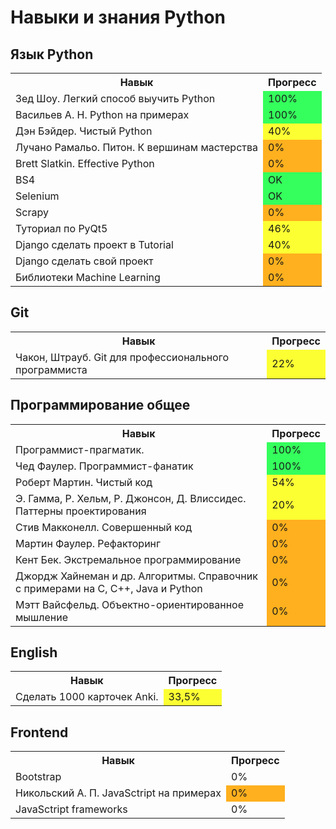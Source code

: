 Навыки и знания Python
======================

Язык Python
----------------------
<table>
  <th>Навык</th>
  <th>Прогресс</th>
  <tr>
    <td>Зед Шоу. Легкий способ выучить Python</td>
    <td bgcolor="#34ff5c">100%</td>
  </tr>
  <tr>
    <td>Васильев А. Н. Python на примерах</td>
    <td bgcolor="#34ff5c">100%</td>
  </tr>
  <tr>
    <td>Дэн Бэйдер. Чистый Python</td>
    <td bgcolor="#fcff32">40%</td>
  </tr>
  <tr>
    <td>Лучано Рамальо. Питон. К вершинам мастерства</td>
    <td bgcolor="#ffb01e">0%</td>
  </tr>
  <tr>
    <td>Brett Slatkin. Effective Python</td>
    <td bgcolor="#ffb01e">0%</td>
  </tr>
  <tr>
    <td>BS4</td>
    <td bgcolor="#34ff5c">OK</td>
  </tr>
  <tr>
    <td>Selenium</td>
    <td bgcolor="#34ff5c">OK</td>
  </tr>
   <tr>
    <td>Scrapy</td>
    <td bgcolor="#ffb01e">0%</td>
  </tr>
  <tr>
    <td>Туториал по PyQt5</td>
    <td bgcolor="#fcff32">46%</td>
  </tr>
  <tr>
    <td>Django сделать проект в Tutorial</td>
    <td bgcolor="#fcff32">40%</td>
  </tr>
  <tr>
    <td>Django сделать свой проект</td>
    <td bgcolor="#ffb01e">0%</td>
  </tr>
  <tr>
    <td>Библиотеки Machine Learning</td>
    <td bgcolor="#ffb01e">0%</td>
  </tr>
</table>

Git
-------------------
<table>
  <th>Навык</th>
  <th>Прогресс</th>
  <tr >
    <td>Чакон, Штрауб. Git для профессионального программиста</td>
    <td bgcolor ="#fcff32">22%</td>
  </tr>
</table>

Программирование общее
----------------------
<table>
  <th>Навык</th>
  <th>Прогресс</th>
  <tr>
    <td>Программист-прагматик.</td>
    <td bgcolor="#34ff5c">100%</td>
  </tr>
  <tr>
    <td>Чед Фаулер. Программист-фанатик</td>
    <td bgcolor="#34ff5c">100%</td>
  </tr>
  <tr>
    <td>Роберт Мартин. Чистый код</td>
    <td bgcolor="#fcff32">54%</td>
  </tr>
  <tr>
    <td>Э. Гамма, Р. Хельм, Р. Джонсон, Д. Влиссидес. Паттерны проектирования</td>
    <td bgcolor="#fcff32">20%</td>
  </tr>
  <tr>
    <td>Стив Макконелл. Совершенный код</td>
    <td bgcolor="#ffb01e">0%</td>
  </tr>
  <tr>
    <td>Мартин Фаулер. Рефакторинг</td>
    <td bgcolor="#ffb01e">0%</td>
  </tr>
  <tr>
    <td>Кент Бек. Экстремальное программирование</td>
    <td bgcolor="#ffb01e">0%</td>
  </tr>
  <tr>
    <td>Джордж Хайнеман и др. Алгоритмы. Справочник с примерами на С, С++, Java и Python</td>
    <td bgcolor="#ffb01e">0%</td>
  </tr>
  <tr>
    <td>Мэтт Вайсфельд. Объектно-ориентированное мышление</td>
    <td bgcolor="#ffb01e">0%</td>
  </tr>
</table>

English
----------------------
<table>
  <th>Навык</th>
  <th>Прогресс</th>
  <tr>
    <td>Сделать 1000 карточек Anki.</td>
    <td bgcolor="#fcff32">33,5%</td>
  </tr>
</table>

Frontend
----------------------
<table>
  <th>Навык</th>
  <th>Прогресс</th>
  <tr>
    <td>Bootstrap</td>
    <td>0%</td>
  </tr>
  <tr>
    <td>Никольский А. П. JavaSctript на примерах</td>
    <td bgcolor="#ffb01e">0%</td>
  </tr>
  <tr>
    <td>JavaSctript frameworks</td>
    <td>0%</td>
  </tr>
</table>
